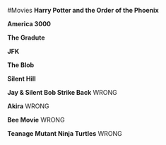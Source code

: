#Movies
**Harry Potter and the Order of the Phoenix**

**America 3000**

**The Gradute**

**JFK**

**The Blob**

**Silent Hill**

**Jay & Silent Bob Strike Back** WRONG

**Akira** WRONG

**Bee Movie** WRONG

**Teanage Mutant Ninja Turtles** WRONG